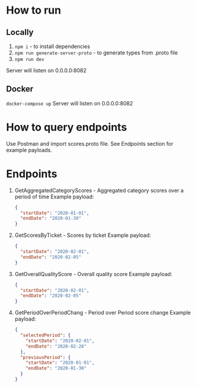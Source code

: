 # How to run

## Locally

1. `npm i` - to install dependencies
2. `npm run generate-server-proto` - to generate types from .proto file
3. `npm run dev`

Server will listen on 0.0.0.0:8082

## Docker

`docker-compose up`
Server will listen on 0.0.0.0:8082

# How to query endpoints

Use Postman and import scores.proto file.
See Endpoints section for example payloads.

# Endpoints

1. GetAggregatedCategoryScores - Aggregated category scores over a period of time
   Example payload:
   ```json
   {
     "startDate": "2020-01-01",
     "endDate": "2020-01-30"
   }
   ```
2. GetScoresByTicket - Scores by ticket
   Example payload:

   ```json
   {
     "startDate": "2020-02-01",
     "endDate": "2020-02-05"
   }
   ```

3. GetOverallQualityScore - Overall quality score
   Example payload:

   ```json
   {
     "startDate": "2020-02-01",
     "endDate": "2020-02-05"
   }
   ```

4. GetPeriodOverPeriodChang - Period over Period score change
   Example payload:

   ```json
   {
     "selectedPeriod": {
       "startDate": "2020-02-01",
       "endDate": "2020-02-28"
     },
     "previousPeriod": {
       "startDate": "2020-01-01",
       "endDate": "2020-01-30"
     }
   }
   ```

